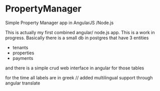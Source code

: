 # PropertyManager
Simple Property Manager app in AngularJS /Node.js

This is actually my first combined angular/ node.js app. This is a work in progress.
Basically there is a small db in postgres that have 3 entities
- tenants
- properties
- payments

and there is a simple crud web interface in angular for those tables

for the time all labels are in greek // added multilingual support through angular translate
